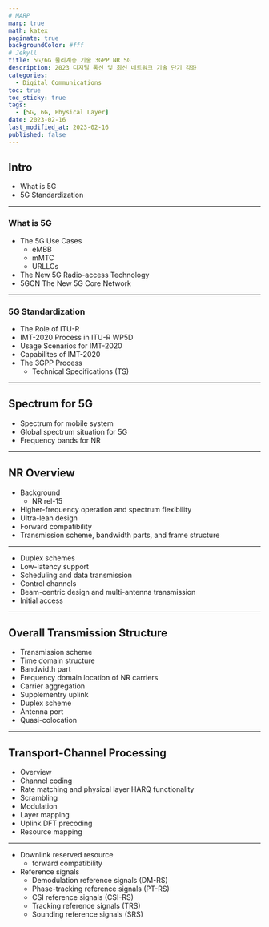 ```yaml
---
# MARP
marp: true
math: katex
paginate: true
backgroundColor: #fff
# Jekyll
title: 5G/6G 물리계층 기술 3GPP NR 5G
description: 2023 디지털 통신 및 최신 네트워크 기술 단기 강좌
categories:
  - Digital Communications
toc: true
toc_sticky: true
tags:
  - [5G, 6G, Physical Layer]
date: 2023-02-16
last_modified_at: 2023-02-16
published: false
---
```



<!-- header: "Intro" -->
<!-- footer: "3GPP NR: IMT-2020: 5G" -->
<!-- paginate: false -->

## Intro

- What is 5G
- 5G Standardization

---

### What is 5G

- The 5G Use Cases
  - eMBB
  - mMTC
  - URLLCs
- The New 5G Radio-access Technology
- 5GCN The New 5G Core Network

---

### 5G Standardization

- The Role of ITU-R
- IMT-2020 Process in ITU-R WP5D
- Usage Scenarios for IMT-2020
- Capabilites of IMT-2020
- The 3GPP Process
  - Technical Specifications (TS)

---
<!-- header: Spectrum for 5G -->
## Spectrum for 5G

- Spectrum for mobile system
- Global spectrum situation for 5G
- Frequency bands for NR

---
<!-- header: NR Overview -->
## NR Overview

- Background
  - NR rel-15
- Higher-frequency operation and spectrum flexibility
- Ultra-lean design
- Forward compatibility
- Transmission scheme, bandwidth parts, and frame structure

---

- Duplex schemes
- Low-latency support
- Scheduling and data transmission
- Control channels
- Beam-centric design and multi-antenna transmission
- Initial access

---

<!-- header: Overall Transmission Structure -->
## Overall Transmission Structure

- Transmission scheme
- Time domain structure
- Bandwidth part
- Frequency domain location of NR carriers
- Carrier aggregation
- Supplementry uplink
- Duplex scheme
- Antenna port
- Quasi-colocation

---

<!-- header: Transport-Channel Processing -->
## Transport-Channel Processing

- Overview
- Channel coding
- Rate matching and physical layer HARQ functionality
- Scrambling
- Modulation
- Layer mapping
- Uplink DFT precoding
- Resource mapping

---

- Downlink reserved resource
  - forward compatibility
- Reference signals
  - Demodulation reference signals (DM-RS)
  - Phase-tracking reference signals (PT-RS)
  - CSI reference signals (CSI-RS)
  - Tracking reference signals (TRS)
  - Sounding reference signals (SRS)
